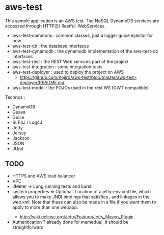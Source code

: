 aws-test
========

This sample application is an AWS test. The NoSQL DynamoDB services are accessed through HTTP(S) Restfull WebServices.

- aws-test-commons : common classes, just a logger guice injector for now.
- aws-test-db : the database interfaces
- aws-test-dynamodb : the dynamodb implementation of the aws-test-db interfaces
- aws-test-rest : the REST Web services part of the project
- aws-test-integration : some integration tests
- aws-test-deployer : used to deploy the project on AWS
    - https://github.com/Kojir0/aws-test/blob/master/aws-test-deployer/README.md
- aws-test-model : the POJOs used in the rest WS (GWT compatible)

Technos :
- DynamoDB
- Guava
- Guice
- SLF4J / Log4J
- Jetty
- Jersey
- Jackson
- JSON
- JUnit


TODO
----

- HTTPS and AWS load balancer
- VPC
- JMeter => Long running tests and burst
- system properties => <jettyEnvXml> Optional. Location of a jetty-env.xml file, which allows you to make JNDI bindings that satisfies <env-entry>, <resource-env-ref> and <resource-ref> linkages in the web.xml. Note that these can also be made in a <jettyXml> file if you want them to apply to more than one webapp.
    - http://wiki.eclipse.org/Jetty/Feature/Jetty_Maven_Plugin
- Authentication ? already done for memeduel, it should be straightforward
